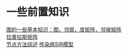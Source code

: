 # 一些前置知识

[图的一些基本知识：图，邻居，度矩阵，邻接矩阵](https://blog.csdn.net/luzaijiaoxia0618/article/details/104718146)  
[拉普拉斯矩阵](https://blog.csdn.net/qq280929090/article/details/103591577)  
[节点方法综述](https://blog.csdn.net/qq_41821608/article/details/128012041)
[传染病SIR模型](https://blog.csdn.net/qq_45654306/article/details/108135965)
